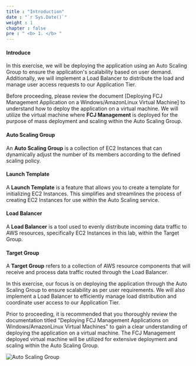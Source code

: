 ```yaml
---
title : "Introduction"
date : "`r Sys.Date()`"
weight : 1
chapter : false
pre : " <b> 1. </b> "
---
```


#### Introduce

In this exercise, we will be deploying the application using an Auto Scaling Group to ensure the application's scalability based on user demand. Additionally, we will implement a Load Balancer to distribute the load and manage user access requests to our Application Tier.

Before proceeding, please review the document [Deploying FCJ Management Application on a Windows/AmazonLinux Virtual Machine] to understand how to deploy the application on a virtual machine. We will utilize the virtual machine where **FCJ Management** is deployed for the purpose of mass deployment and scaling within the Auto Scaling Group.

#### Auto Scaling Group

An **Auto Scaling Group** is a collection of EC2 Instances that can dynamically adjust the number of its members according to the defined scaling policy.

#### Launch Template

A **Launch Template** is a feature that allows you to create a template for initializing EC2 Instances. This simplifies and streamlines the process of creating EC2 Instances for use within the Auto Scaling service.

#### Load Balancer

A **Load Balancer** is a tool used to evenly distribute incoming data traffic to AWS resources, specifically EC2 Instances in this lab, within the Target Group.

#### Target Group

A **Target Group** refers to a collection of AWS resource components that will receive and process data traffic routed through the Load Balancer.

In this exercise, our focus is on deploying the application through the Auto Scaling Group to ensure scalability as per user requirements. We will also implement a Load Balancer to efficiently manage load distribution and coordinate user access to our Application Tier.

Prior to proceeding, it is recommended that you thoroughly review the documentation titled "Deploying FCJ Management Applications on Windows/AmazonLinux Virtual Machines" to gain a clear understanding of deploying the application on a virtual machine. The FCJ Management deployed virtual machine will be utilized for extensive deployment and scaling within the Auto Scaling Group.

![Auto Scaling Group](/images/2-Prerequiste/0.png?featherlight=false&width=50pc)
